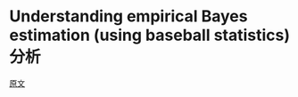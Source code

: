# Understanding empirical Bayes estimation (using baseball statistics) 分析
[原文](http://varianceexplained.org/r/empirical_bayes_baseball/)
